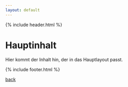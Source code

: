 ```yaml
---
layout: default
---
```


{% include header.html %}

# Hauptinhalt

Hier kommt der Inhalt hin, der in das Hauptlayout passt.

<!--{% include otherlayout1.html %}-->

{% include footer.html %}

[back](./)